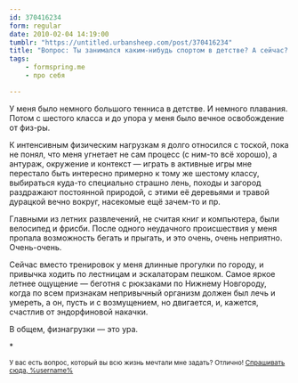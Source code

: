 ```yaml
---
id: 370416234
form: regular
date: 2010-02-04 14:19:00
tumblr: "https://untitled.urbansheep.com/post/370416234"
title: "Вопрос: Ты занимался каким-нибудь спортом в детстве? А сейчас? Как вообще относишься к интенсивным физнагрузкам — они тебе в радость или это мучени..."
tags:
    - formspring.me
    - про себя

---
```


<p>У меня было немного большого тенниса в детстве. И немного плавания. Потом с шестого класса и до упора у меня было вечное освобождение от физ-ры.</p>

<p>К интенсивным физическим нагрузкам я долго относился с тоской, пока не понял, что меня угнетает не сам процесс (с ним-то всё хорошо), а антураж, окружение и контекст — играть в активные игры мне перестало быть интересно примерно к тому же шестому классу, выбираться куда-то специально страшно лень, походы и загород раздражают постоянной природой, с этими её деревьями и травой дурацкой вечно вокруг, насекомые ещё зачем-то и пр.</p>

<p>Главными из летних развлечений, не считая книг и компьютера, были велосипед и фрисби. После одного неудачного происшествия у меня пропала возможность бегать и прыгать, и это очень, очень неприятно. Очень-очень.</p>

<p>Сейчас вместо тренировок у меня длинные прогулки по городу, и привычка ходить по лестницам и эскалаторам пешком. Самое яркое летнее ощущение — беготня с рюкзаками по Нижнему Новгороду, когда по всем признакам непривычный организм должен был лечь и умереть, а он, пусть и с возмущением, но двигается, и, кажется, счастлив от эндорфиновой накачки.</p>

<p>В общем, физнагрузки — это ура.</p>

<p>*</p>

<p><small>У вас есть вопрос, который вы всю жизнь мечтали мне задать? Отлично! <a href="http://formspring.me/urbansheep">Спрашивать сюда, %username%</a></small></p>

